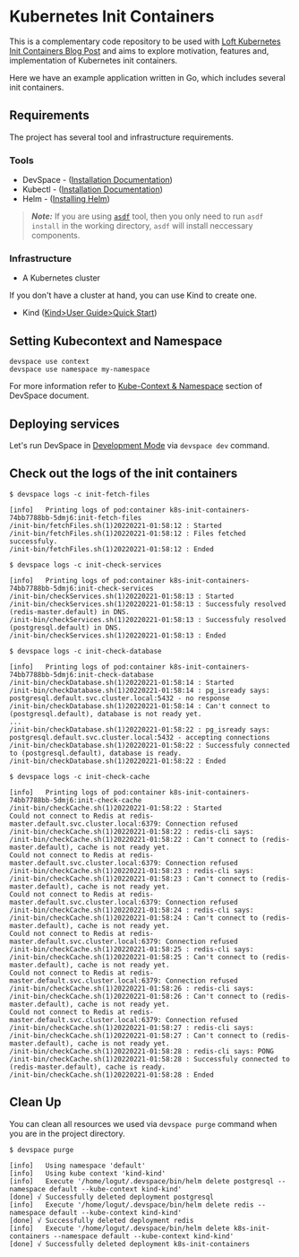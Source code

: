 
# Kubernetes Init Containers

This is a complementary code repository to be used with [Loft Kubernetes Init Containers Blog Post](https://loft.sh/blog/kubernetes-init-containers/) and aims to explore motivation, features and, implementation of Kubernetes init containers.

Here we have an example application written in Go, which includes several init containers.

## Requirements

The project has several tool and infrastructure requirements.

### Tools

- DevSpace - ([Installation Documentation](https://devspace.sh/cli/docs/getting-started/installation))
- Kubectl - ([Installation Documentation](https://kubernetes.io/docs/tasks/tools/#kubectl))
- Helm - ([Installing Helm](https://helm.sh/docs/intro/install/))

>**_Note:_** If you are using [`asdf`](https://asdf-vm.com/) tool, then you only need to run `asdf install` in the working directory, `asdf` will install neccessary components.

### Infrastructure

- A Kubernetes cluster

If you don't have a cluster at hand, you can use Kind to create one.

- Kind ([Kind>User Guide>Quick Start](https://kind.sigs.k8s.io/docs/user/quick-start/))

## Setting Kubecontext and Namespace

```shell
devspace use context                  
devspace use namespace my-namespace 
```

For more information refer to [Kube-Context & Namespace](https://devspace.sh/cli/docs/getting-started/development#kube-context--namespace) section of DevSpace document.

## Deploying services

Let's run DevSpace in [Development Mode](https://devspace.sh/cli/docs/getting-started/development) via `devspace dev` command.

## Check out the logs of the init containers

`$ devspace logs -c init-fetch-files`

```shell
[info]   Printing logs of pod:container k8s-init-containers-74bb7788bb-5dmj6:init-fetch-files
/init-bin/fetchFiles.sh(1)20220221-01:58:12 : Started
/init-bin/fetchFiles.sh(1)20220221-01:58:12 : Files fetched successfuly.
/init-bin/fetchFiles.sh(1)20220221-01:58:12 : Ended
```

`$ devspace logs -c init-check-services`

```shell
[info]   Printing logs of pod:container k8s-init-containers-74bb7788bb-5dmj6:init-check-services
/init-bin/checkServices.sh(1)20220221-01:58:13 : Started
/init-bin/checkServices.sh(1)20220221-01:58:13 : Successfuly resolved (redis-master.default) in DNS.
/init-bin/checkServices.sh(1)20220221-01:58:13 : Successfuly resolved (postgresql.default) in DNS.
/init-bin/checkServices.sh(1)20220221-01:58:13 : Ended
```

`$ devspace logs -c init-check-database`

```shell
[info]   Printing logs of pod:container k8s-init-containers-74bb7788bb-5dmj6:init-check-database
/init-bin/checkDatabase.sh(1)20220221-01:58:14 : Started
/init-bin/checkDatabase.sh(1)20220221-01:58:14 : pg_isready says: postgresql.default.svc.cluster.local:5432 - no response
/init-bin/checkDatabase.sh(1)20220221-01:58:14 : Can't connect to (postgresql.default), database is not ready yet.
...
/init-bin/checkDatabase.sh(1)20220221-01:58:22 : pg_isready says: postgresql.default.svc.cluster.local:5432 - accepting connections
/init-bin/checkDatabase.sh(1)20220221-01:58:22 : Successfuly connected to (postgresql.default), database is ready.
/init-bin/checkDatabase.sh(1)20220221-01:58:22 : Ended
```

`$ devspace logs -c init-check-cache`

```shell
[info]   Printing logs of pod:container k8s-init-containers-74bb7788bb-5dmj6:init-check-cache
/init-bin/checkCache.sh(1)20220221-01:58:22 : Started
Could not connect to Redis at redis-master.default.svc.cluster.local:6379: Connection refused
/init-bin/checkCache.sh(1)20220221-01:58:22 : redis-cli says: 
/init-bin/checkCache.sh(1)20220221-01:58:22 : Can't connect to (redis-master.default), cache is not ready yet.
Could not connect to Redis at redis-master.default.svc.cluster.local:6379: Connection refused
/init-bin/checkCache.sh(1)20220221-01:58:23 : redis-cli says: 
/init-bin/checkCache.sh(1)20220221-01:58:23 : Can't connect to (redis-master.default), cache is not ready yet.
Could not connect to Redis at redis-master.default.svc.cluster.local:6379: Connection refused
/init-bin/checkCache.sh(1)20220221-01:58:24 : redis-cli says: 
/init-bin/checkCache.sh(1)20220221-01:58:24 : Can't connect to (redis-master.default), cache is not ready yet.
Could not connect to Redis at redis-master.default.svc.cluster.local:6379: Connection refused
/init-bin/checkCache.sh(1)20220221-01:58:25 : redis-cli says: 
/init-bin/checkCache.sh(1)20220221-01:58:25 : Can't connect to (redis-master.default), cache is not ready yet.
Could not connect to Redis at redis-master.default.svc.cluster.local:6379: Connection refused
/init-bin/checkCache.sh(1)20220221-01:58:26 : redis-cli says: 
/init-bin/checkCache.sh(1)20220221-01:58:26 : Can't connect to (redis-master.default), cache is not ready yet.
Could not connect to Redis at redis-master.default.svc.cluster.local:6379: Connection refused
/init-bin/checkCache.sh(1)20220221-01:58:27 : redis-cli says: 
/init-bin/checkCache.sh(1)20220221-01:58:27 : Can't connect to (redis-master.default), cache is not ready yet.
/init-bin/checkCache.sh(1)20220221-01:58:28 : redis-cli says: PONG
/init-bin/checkCache.sh(1)20220221-01:58:28 : Successfuly connected to (redis-master.default), cache is ready.
/init-bin/checkCache.sh(1)20220221-01:58:28 : Ended
```

## Clean Up

You can clean all resources we used via `devspace purge` command when you are in the project directory.

`$ devspace purge`

```shell
[info]   Using namespace 'default'
[info]   Using kube context 'kind-kind'
[info]   Execute '/home/logut/.devspace/bin/helm delete postgresql --namespace default --kube-context kind-kind'
[done] √ Successfully deleted deployment postgresql
[info]   Execute '/home/logut/.devspace/bin/helm delete redis --namespace default --kube-context kind-kind'
[done] √ Successfully deleted deployment redis
[info]   Execute '/home/logut/.devspace/bin/helm delete k8s-init-containers --namespace default --kube-context kind-kind'
[done] √ Successfully deleted deployment k8s-init-containers
```
